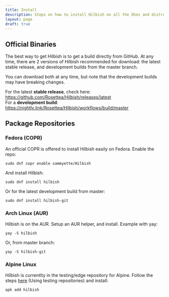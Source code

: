 ```yaml
---
title: Install
description: Steps on how to install Hilbish on all the OSes and distros supported.
layout: page
draft: true
---
```


## Official Binaries
The best way to get Hilbish is to get a build directly from GitHub.
At any time, there are 2 versions of Hilbish recommended for download:
the latest stable release, and development builds from the master branch.

You can download both at any time, but note that the development builds may
have breaking changes.

For the latest **stable release**, check here: https://github.com/Rosettea/Hilbish/releases/latest  
For a **development build**: https://nightly.link/Rosettea/Hilbish/workflows/build/master

## Package Repositories
### Fedora (COPR)
An official COPR is offered to install Hilbish easily on Fedora.
Enable the repo:
```
sudo dnf copr enable sammyette/Hilbish
```

And install Hilbish:
```
sudo dnf install hilbish
```

Or for the latest development build from master:
```
sudo dnf install hilbish-git
```

### Arch Linux (AUR)
Hilbish is on the AUR. Setup an AUR helper, and install.
Example with yay:  

```
yay -S hilbish
```

Or, from master branch:  
```
yay -S hilbish-git
```

### Alpine Linux
Hilbish is currentlty in the testing/edge repository for Alpine.
Follow the steps [here](https://wiki.alpinelinux.org/wiki/Enable_Community_Repository)
(Using testing repositories) and install:  
```
apk add hilbish
```
